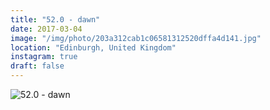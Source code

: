 ```yaml
---
title: "52.0 - dawn"
date: 2017-03-04
image: "/img/photo/203a312cab1c06581312520dffa4d141.jpg"
location: "Edinburgh, United Kingdom"
instagram: true
draft: false
---
```


![52.0 - dawn](/img/photo/203a312cab1c06581312520dffa4d141.jpg)
